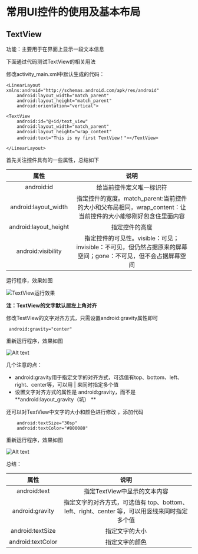 # 常用UI控件的使用及基本布局  

## TextView  
功能：主要用于在界面上显示一段文本信息  

下面通过代码测试TextView的相关用法  

修改activity_main.xml中默认生成的代码：  

```
<LinearLayout xmlns:android="http://schemas.android.com/apk/res/android"
	android:layout_width="match_parent"
	android:layout_height="match_parent"
	android:orientation="vertical">

<TextView
	android:id="@+id/text_view"
	android:layout_width="match_parent"
	android:layout_height="wrap_content"
	android:text="This is my first TextView！"></TextView>

</LinearLayout> 
```  
首先关注控件具有的一些属性，总结如下  

|  属性     |     说明 |
| :--------: | :--------:|
| android:id    |   给当前控件定义唯一标识符 |
|android:layout_width|指定控件的宽度。match_parent:当前控件的大小和父布局相同，wrap_content：让当前控件的大小能够刚好包含住里面内容|
|android:layout_height|指定控件的高度|
|android:visibility|指定控件的可见性。visible：可见；invisible：不可见，但仍然占据原来的屏幕空间；gone：不可见，但不会占据屏幕空间|  

运行程序，效果如图   

![TextView运行效果](./TextView01.png)  

**注：TextView的文字默认居左上角对齐**  

修改TestView的文字对齐方式，只需设置android:gravity属性即可  

```
 android:gravity="center"
```  
重新运行程序，效果如图  

![Alt text](./TextView02.png)  

几个注意的点：
 + android:gravity用于指定文字的对齐方式，可选值有top、bottom、left、right、center等，可以用 | 来同时指定多个值 
 + 设置文字对齐方式的属性是 android:gravity，而不是**android:layout_gravity（坑） **

还可以对TextView中文字的大小和颜色进行修改 ，添加代码  
```
	android:textSize="30sp"
	android:textColor="#800080"
```  
重新运行程序，效果如图  

![Alt text](./TextView03.png)

总结：  

| 属性      |     说明 |
| :--------: | :--------:|
| android:text    |   指定TextView中显示的文本内容 |
| android:gravity | 指定文字的对齐方式，可选值有 top、bottom、left、right、center 等，可以用竖线来同时指定多个值|
| android:textSize | 指定文字的大小 |
| android:textColor | 指定文字的颜色 |
